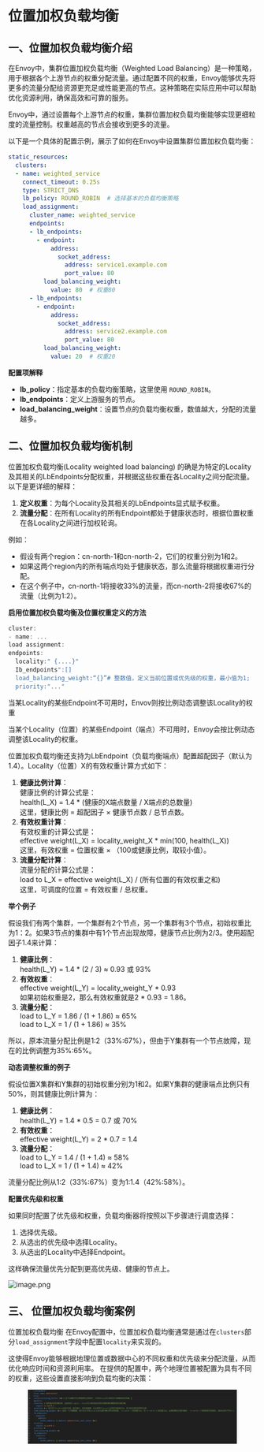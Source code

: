 # 位置加权负载均衡

## 一、位置加权负载均衡介绍 <a href="#yi-wei-zhi-jia-quan-fu-zai-jun-heng-jie-shao-1" id="yi-wei-zhi-jia-quan-fu-zai-jun-heng-jie-shao-1"></a>

在Envoy中，集群位置加权负载均衡（Weighted Load Balancing）是一种策略，用于根据各个上游节点的权重分配流量。通过配置不同的权重，Envoy能够优先将更多的流量分配给资源更充足或性能更高的节点。这种策略在实际应用中可以帮助优化资源利用，确保高效和可靠的服务。

Envoy中，通过设置每个上游节点的权重，集群位置加权负载均衡能够实现更细粒度的流量控制。权重越高的节点会接收到更多的流量。

以下是一个具体的配置示例，展示了如何在Envoy中设置集群位置加权负载均衡：

```yaml
static_resources:
  clusters:
  - name: weighted_service
    connect_timeout: 0.25s
    type: STRICT_DNS
    lb_policy: ROUND_ROBIN  # 选择基本的负载均衡策略
    load_assignment:
      cluster_name: weighted_service
      endpoints:
      - lb_endpoints:
        - endpoint:
            address:
              socket_address:
                address: service1.example.com
                port_value: 80
          load_balancing_weight:
            value: 80  # 权重80
      - lb_endpoints:
        - endpoint:
            address:
              socket_address:
                address: service2.example.com
                port_value: 80
          load_balancing_weight:
            value: 20  # 权重20
```

**配置项解释**

* **lb\_policy**：指定基本的负载均衡策略，这里使用 `ROUND_ROBIN`。
* **lb\_endpoints**：定义上游服务的节点。
* **load\_balancing\_weight**：设置节点的负载均衡权重，数值越大，分配的流量越多。

## 二、位置加权负载均衡机制 <a href="#er-wei-zhi-jia-quan-fu-zai-jun-heng-ji-zhi-8" id="er-wei-zhi-jia-quan-fu-zai-jun-heng-ji-zhi-8"></a>

位置加权负载均衡(Locality weighted load balancing) 的确是为特定的Locality及其相关的LbEndpoints分配权重，并根据这些权重在各Locality之间分配流量。以下是更详细的解释：

1. **定义权重**：为每个Locality及其相关的LbEndpoints显式赋予权重。
2. **流量分配**：在所有Locality的所有Endpoint都处于健康状态时，根据位置权重在各Locality之间进行加权轮询。

例如：

* 假设有两个region：cn-north-1和cn-north-2，它们的权重分别为1和2。
* 如果这两个region内的所有端点均处于健康状态，那么流量将根据权重进行分配。
* 在这个例子中，cn-north-1将接收33%的流量，而cn-north-2将接收67%的流量（比例为1:2）。

**启用位置加权负载均衡及位置权重定义的方法**

```powershell
cluster:
- name: ...
load assignment:
endpoints:
  locality:" {....}"
  Ib_endpoints":[]
  load_balancing_weight:“{}”# 整数值，定义当前位置或优先级的权重，最小值为1;
  priority:"..."
```

当某Locality的某些Endpoint不可用时，Envov则按比例动态调整该Locality的权重

当某个Locality（位置）的某些Endpoint（端点）不可用时，Envoy会按比例动态调整该Locality的权重。

位置加权负载均衡还支持为LbEndpoint（负载均衡端点）配置超配因子（默认为1.4）。Locality（位置）X的有效权重计算方式如下：

1. **健康比例计算**：\
   健康比例的计算公式是：\
   health(L\_X) = 1.4 \* (健康的X端点数量 / X端点的总数量)\
   这里，健康比例 = 超配因子 × 健康节点数 / 总节点数。
2. **有效权重计算**：\
   有效权重的计算公式是：\
   effective weight(L\_X) = locality\_weight\_X \* min(100, health(L\_X))\
   这里，有效权重 = 位置权重 × （100或健康比例，取较小值）。
3. **流量分配计算**：\
   流量分配的计算公式是：\
   load to L\_X = effective weight(L\_X) / (所有位置的有效权重之和)\
   这里，可调度的位置 = 有效权重 / 总权重。

**举个例子**

假设我们有两个集群，一个集群有2个节点，另一个集群有3个节点，初始权重比为1：2。如果3节点的集群中有1个节点出现故障，健康节点比例为2/3。使用超配因子1.4来计算：

1. **健康比例**：\
   health(L\_Y) = 1.4 \* (2 / 3) ≈ 0.93 或 93%
2. **有效权重**：\
   effective weight(L\_Y) = locality\_weight\_Y \* 0.93\
   如果初始权重是2，那么有效权重就是2 \* 0.93 = 1.86。
3. **流量分配**：\
   load to L\_Y = 1.86 / (1 + 1.86) ≈ 65%\
   load to L\_X = 1 / (1 + 1.86) ≈ 35%

所以，原本流量分配比例是1:2（33%:67%），但由于Y集群有一个节点故障，现在的比例调整为35%:65%。

**动态调整权重的例子**

假设位置X集群和Y集群的初始权重分别为1和2。如果Y集群的健康端点比例只有50%，则其健康比例计算为：

1. **健康比例**：\
   health(L\_Y) = 1.4 \* 0.5 = 0.7 或 70%
2. **有效权重**：\
   effective weight(L\_Y) = 2 \* 0.7 = 1.4
3. **流量分配**：\
   load to L\_Y = 1.4 / (1 + 1.4) ≈ 58%\
   load to L\_X = 1 / (1 + 1.4) ≈ 42%

流量分配比例从1:2（33%:67%）变为1:1.4（42%:58%）。

**配置优先级和权重**

如果同时配置了优先级和权重，负载均衡器将按照以下步骤进行调度选择：

1. 选择优先级。
2. 从选出的优先级中选择Locality。
3. 从选出的Locality中选择Endpoint。

这样确保流量优先分配到更高优先级、健康的节点上。

![image.png](https://fynotefile.oss-cn-zhangjiakou.aliyuncs.com/fynote/fyfile/2817/1719843371035/9940a52e8ebe42aaa5875da4ddfbc9ef.png)

## 三、 位置加权负载均衡案例 <a href="#san-wei-zhi-jia-quan-fu-zai-jun-heng-an-li-32" id="san-wei-zhi-jia-quan-fu-zai-jun-heng-an-li-32"></a>

位置加权负载均衡 在Envoy配置中，位置加权负载均衡通常是通过在`clusters`部分`load_assignment`字段中配置`locality`来实现的。

这使得Envoy能够根据地理位置或数据中心的不同权重和优先级来分配流量，从而优化响应时间和资源利用率。 在提供的配置中，两个地理位置被配置为具有不同的权重，这些设置直接影响到负载均衡的决策：

<figure><img src="../../../../../.gitbook/assets/image (1) (1) (1) (1) (1) (1).png" alt=""><figcaption></figcaption></figure>
